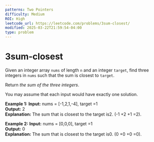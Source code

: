 ```yaml
---
patterns: Two Pointers
difficulty: Medium
ROI: High
leetcode_url: https://leetcode.com/problems/3sum-closest/
modified: 2025-03-22T21:59:54-04:00
type: problem
---
```


# 3sum-closest

Given an integer array `nums` of length `n` and an integer `target`, find three integers in `nums` such that the sum is closest to `target`. 

Return *the sum of the three integers*. 

You may assume that each input would have exactly one solution. 

**Example 1:**
**Input:** nums = [-1,2,1,-4], target =1  
**Output:** 2  
**Explanation:** The sum that is closest to the target is2. (-1 +2 +1 =2).  

**Example 2:**
**Input:** nums = [0,0,0], target =1  
**Output:** 0  
**Explanation:** The sum that is closest to the target is0. (0 +0 +0 =0).